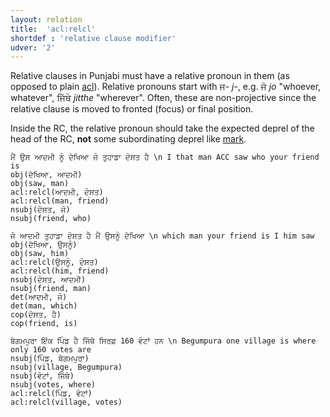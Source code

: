 ```yaml
---
layout: relation
title:  'acl:relcl'
shortdef : 'relative clause modifier'
udver: '2'
---
```


Relative clauses in Punjabi must have a relative pronoun in them (as opposed to plain [acl]()). Relative pronouns start with ਜ- *j-*, e.g. ਜੋ *jo* "whoever, whatever", ਜਿੱਥੇ *jitthe* "wherever". Often, these are non-projective since the relative clause is moved to fronted (focus) or final position.

Inside the RC, the relative pronoun should take the expected deprel of the head of the RC, **not** some subordinating deprel like [mark]().

~~~ sdparse
ਮੈਂ ਉਸ ਆਦਮੀ ਨੂੰ ਦੇਖਿਆ ਜੋ ਤੁਹਾਡਾ ਦੋਸਤ ਹੈ \n I that man ACC saw who your friend is
obj(ਦੇਖਿਆ, ਆਦਮੀ)
obj(saw, man)
acl:relcl(ਆਦਮੀ, ਦੋਸਤ)
acl:relcl(man, friend)
nsubj(ਦੋਸਤ, ਜੋ)
nsubj(friend, who)
~~~

~~~ sdparse
ਜੋ ਆਦਮੀ ਤੁਹਾਡਾ ਦੋਸਤ ਹੈ ਮੈਂ ਉਸਨੂੰ ਦੇਖਿਆ \n which man your friend is I him saw
obj(ਦੇਖਿਆ, ਉਸਨੂੰ)
obj(saw, him)
acl:relcl(ਉਸਨੂੰ, ਦੋਸਤ)
acl:relcl(him, friend)
nsubj(ਦੋਸਤ, ਆਦਮੀ)
nsubj(friend, man)
det(ਆਦਮੀ, ਜੋ)
det(man, which)
cop(ਦੋਸਤ, ਹੈ)
cop(friend, is)
~~~

~~~ sdparse
ਬੇਗਮਪੁਰਾ ਇੱਕ ਪਿੰਡ ਹੈ ਜਿੱਥੇ ਸਿਰਫ਼ 160 ਵੋਟਾਂ ਹਨ \n Begumpura one village is where only 160 votes are
nsubj(ਪਿੰਡ, ਬੇਗਮਪੁਰਾ)
nsubj(village, Begumpura)
nsubj(ਵੋਟਾਂ, ਜਿੱਥੇ)
nsubj(votes, where)
acl:relcl(ਪਿੰਡ, ਵੋਟਾਂ)
acl:relcl(village, votes)
~~~
<!-- Interlanguage links updated Ne 5. května 2024, 18:20:31 CEST -->
